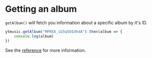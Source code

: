 # Getting an album

`getAlbum()` will fetch you information about a specific album by it's ID.

```ts
ytmusic.getAlbum("MPREb_iG5q5DIdhdA").then(album => {
	console.log(album)
})
```

See the [reference](../../references/ytmusic-methods/getAlbum.html) for more information.
